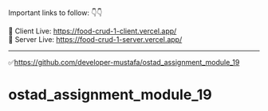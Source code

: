 Important links to follow: 👇👇

🚀 Client Live: https://food-crud-1-client.vercel.app/<br>
🚀 Server Live: https://food-crud-1-server.vercel.app/<br>

----------------------------------------------------------------

✅https://github.com/developer-mustafa/ostad_assignment_module_19
# ostad_assignment_module_19
